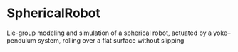 # SphericalRobot
Lie-group modeling and simulation of a spherical robot, actuated by a yoke–pendulum system, rolling over a flat surface without slipping
